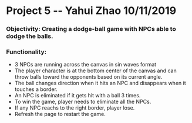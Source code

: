 # Project 5 -- Yahui Zhao 10/11/2019

### Objectivity: Creating a dodge-ball game with NPCs able to dodge the balls.
### Functionality:
  - 3 NPCs are running across the canvas in sin waves format
  - The player character is at the bottom center of the canvas and can throw balls toward the opponents based on its current angle.
  - The ball changes direction when it hits an NPC and disappears when it  touches a border.
  - An NPC is eliminated if it gets hit with a ball 3 times.
  - To win the game, player needs to eliminate all the NPCs.
  - If any NPC reachs to the right border, player lose.
  - Refresh the page to restart the game.
